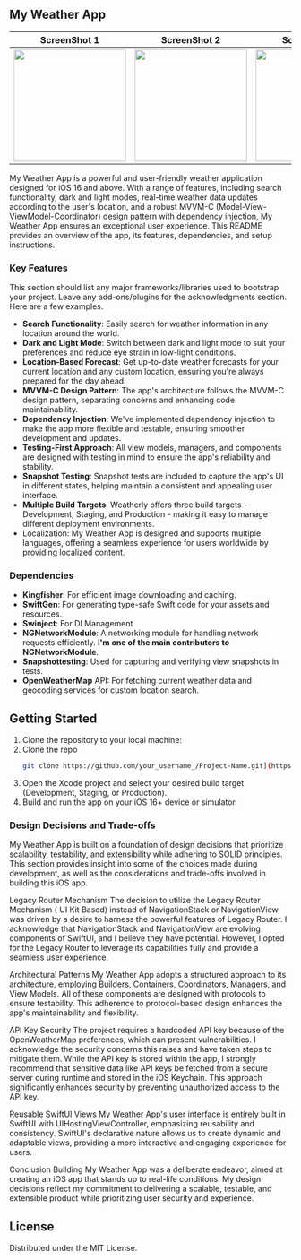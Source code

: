 <!-- ABOUT THE PROJECT -->
## My Weather App

| ScreenShot 1|ScreenShot 2|ScreenShot 3|
|----------|:-------------:|:------:|
| <img src="https://github.com/kemalekren/MyWeatherApp/assets/7187826/b6481c32-e9db-43b1-bd56-6d9ac587302d" width=200 /> | <img src="https://github.com/kemalekren/MyWeatherApp/assets/7187826/6c8b6cb2-7a47-4a7e-910f-7958969e8cb5" width=200 /> | <img src="https://github.com/kemalekren/MyWeatherApp/assets/7187826/4c962bf2-4592-408a-b421-661b4df5275f" width=200 />|


My Weather App is a powerful and user-friendly weather application designed for iOS 16 and above. With a range of features, including search functionality, dark and light modes, real-time weather data updates according to the user's location, and a robust MVVM-C (Model-View-ViewModel-Coordinator) design pattern with dependency injection, My Weather App ensures an exceptional user experience. This README provides an overview of the app, its features, dependencies, and setup instructions.


### Key Features

This section should list any major frameworks/libraries used to bootstrap your project. Leave any add-ons/plugins for the acknowledgments section. Here are a few examples.

* **Search Functionality**: Easily search for weather information in any location around the world.
* **Dark and Light Mode**: Switch between dark and light mode to suit your preferences and reduce eye strain in low-light conditions.
* **Location-Based Forecast**: Get up-to-date weather forecasts for your current location and any custom location, ensuring you're always prepared for the day ahead.
* **MVVM-C Design Pattern**: The app's architecture follows the MVVM-C design pattern, separating concerns and enhancing code maintainability.
* **Dependency Injection**: We've implemented dependency injection to make the app more flexible and testable, ensuring smoother development and updates.
* **Testing-First Approach**: All view models, managers, and components are designed with testing in mind to ensure the app's reliability and stability.
* **Snapshot Testing**: Snapshot tests are included to capture the app's UI in different states, helping maintain a consistent and appealing user interface.
* **Multiple Build Targets**: Weatherly offers three build targets - Development, Staging, and Production - making it easy to manage different deployment environments.
* Localization: My Weather App is designed and supports multiple languages, offering a seamless experience for users worldwide by providing localized content.


### Dependencies

* **Kingfisher**: For efficient image downloading and caching.
* **SwiftGen**: For generating type-safe Swift code for your assets and resources.
* **Swinject**: For DI Management
* **NGNetworkModule**: A networking module for handling network requests efficiently. **I'm one of the main contributors to NGNetworkModule**.
* **Snapshottesting**: Used for capturing and verifying view snapshots in tests.
* **OpenWeatherMap** API: For fetching current weather data and geocoding services for custom location search.
<!-- GETTING STARTED -->
## Getting Started

1. Clone the repository to your local machine:
2. Clone the repo
   ```sh
   git clone https://github.com/your_username_/Project-Name.git](https://github.com/kemalekren/MyWeatherApp.git
   ```
3. Open the Xcode project and select your desired build target (Development, Staging, or Production).
4. Build and run the app on your iOS 16+ device or simulator.

### Design Decisions and Trade-offs
My Weather App is built on a foundation of design decisions that prioritize scalability, testability, and extensibility while adhering to SOLID principles. This section provides insight into some of the choices made during development, as well as the considerations and trade-offs involved in building this iOS app.

Legacy Router Mechanism
The decision to utilize the Legacy Router Mechanism ( UI Kit Based) instead of NavigationStack or NavigationView was driven by a desire to harness the powerful features of Legacy Router. I acknowledge that NavigationStack and NavigationView are evolving components of SwiftUI, and I believe they have potential. However, I opted for the Legacy Router to leverage its capabilities fully and provide a seamless user experience.

Architectural Patterns
My Weather App adopts a structured approach to its architecture, employing Builders, Containers, Coordinators, Managers, and View Models. All of these components are designed with protocols to ensure testability. This adherence to protocol-based design enhances the app's maintainability and flexibility.

API Key Security
The project requires a hardcoded API key because of the OpenWeatherMap preferences, which can present vulnerabilities. I acknowledge the security concerns this raises and have taken steps to mitigate them. While the API key is stored within the app, I strongly recommend that sensitive data like API keys be fetched from a secure server during runtime and stored in the iOS Keychain. This approach significantly enhances security by preventing unauthorized access to the API key.

Reusable SwiftUI Views
My Weather App's user interface is entirely built in SwiftUI with UIHostingViewController, emphasizing reusability and consistency. SwiftUI's declarative nature allows us to create dynamic and adaptable views, providing a more interactive and engaging experience for users.

Conclusion
Building My Weather App was a deliberate endeavor, aimed at creating an iOS app that stands up to real-life conditions. My design decisions reflect my commitment to delivering a scalable, testable, and extensible product while prioritizing user security and experience.

<!-- LICENSE -->
## License

Distributed under the MIT License.
